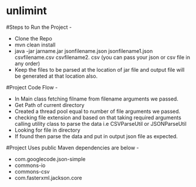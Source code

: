 # unlimint
#Steps to Run the Project -
  -  Clone the Repo
  -  mvn clean install
  -  java -jar jarname.jar jsonfilename.json jsonfilename1.json csvfilename.csv csvfilename2. csv      (you can pass your json or csv file in any order)
  -  Keep the files to be parsed at the location of jar file and output file will be generated at that location also.
  
  
#Project Code Flow -
  -  In Main class fetching filname from filename arguments we passed.
  -  Get Path of current directory
  -  Created a thread pool equal to number of file arguments we passed.
  -  checking file extension and based on that taking required arguments calling utility class to parse the data i.e  CSVParseUtil  or JSONParseUtil
  -  Looking for file in directory
  -  If found then parse the data and put in output json file as expected.
    
    
    
 #Project Uses public Maven dependencies are below -
  -  com.googlecode.json-simple
  -  commons-io
  -  commons-csv
  -  com.fasterxml.jackson.core
    
